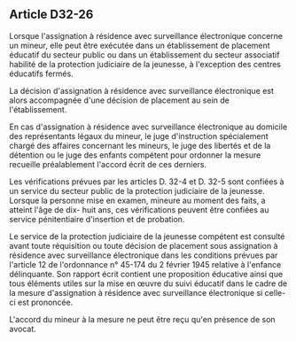 Article D32-26
----
Lorsque l'assignation à résidence avec surveillance électronique concerne un
mineur, elle peut être exécutée dans un établissement de placement éducatif du
secteur public ou dans un établissement du secteur associatif habilité de la
protection judiciaire de la jeunesse, à l'exception des centres éducatifs
fermés.

La décision d'assignation à résidence avec surveillance électronique est alors
accompagnée d'une décision de placement au sein de l'établissement.

En cas d'assignation à résidence avec surveillance électronique au domicile des
représentants légaux du mineur, le juge d'instruction spécialement chargé des
affaires concernant les mineurs, le juge des libertés et de la détention ou le
juge des enfants compétent pour ordonner la mesure recueille préalablement
l'accord écrit de ces derniers.

Les vérifications prévues par les articles D. 32-4 et D. 32-5 sont confiées à un
service du secteur public de la protection judiciaire de la jeunesse. Lorsque la
personne mise en examen, mineure au moment des faits, a atteint l'âge de dix-
huit ans, ces vérifications peuvent être confiées au service pénitentiaire
d'insertion et de probation.

Le service de la protection judiciaire de la jeunesse compétent est consulté
avant toute réquisition ou toute décision de placement sous assignation à
résidence avec surveillance électronique dans les conditions prévues par
l'article 12 de l'ordonnance n° 45-174 du 2 février 1945 relative à l'enfance
délinquante. Son rapport écrit contient une proposition éducative ainsi que tous
éléments utiles sur la mise en œuvre du suivi éducatif dans le cadre de la
mesure d'assignation à résidence avec surveillance électronique si celle-ci est
prononcée.

L'accord du mineur à la mesure ne peut être reçu qu'en présence de son avocat.
